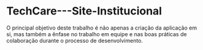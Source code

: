 # TechCare---Site-Institucional
O principal objetivo deste trabalho é não apenas a criação da aplicação em si, mas também a ênfase no trabalho em equipe e nas boas práticas de colaboração durante o processo de desenvolvimento.
